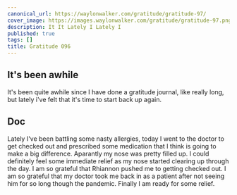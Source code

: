 ```yaml
---
canonical_url: https://waylonwalker.com/gratitude/gratitude-97/
cover_image: https://images.waylonwalker.com/gratitude/gratitude-97.png
description: It It Lately I Lately I
published: true
tags: []
title: Gratitude 096
---
```


## It's been awhile

It's been quite awhile since I have done a gratitude journal, like really long, but lately i've felt that it's time to start back up again.

## Doc

Lately I've been battling some nasty allergies, today I went to the doctor to get checked out and prescribed some medication that I think is going to make a big difference. Aparantly my nose was pretty filled up.  I could definitely feel some immediate relief as my nose started clearing up through the day. I am so grateful that Rhiannon pushed me to getting checked out.  I am so grateful that my doctor took me back in as a patient after not seeing him for so long though the pandemic.  Finally I am ready for some relief.